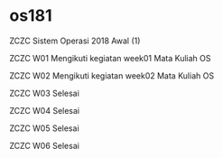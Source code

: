 # os181
ZCZC Sistem Operasi 2018 Awal (1)

ZCZC W01 Mengikuti kegiatan week01 Mata Kuliah OS

ZCZC W02 Mengikuti kegiatan week02 Mata Kuliah OS

ZCZC W03 Selesai

ZCZC W04 Selesai

ZCZC W05 Selesai

ZCZC W06 Selesai
